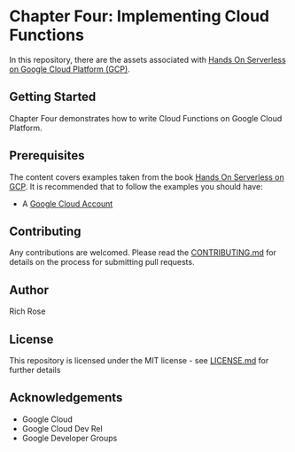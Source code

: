 # Chapter Four: Implementing Cloud Functions 

In this repository, there are the assets associated with [Hands On Serverless on Google Cloud Platform (GCP)](TBC).

## Getting Started

Chapter Four demonstrates how to write Cloud Functions on Google Cloud Platform.

## Prerequisites

The content covers examples taken from the book [Hands On Serverless on GCP](). It is recommended that to follow the examples you should have:

* A [Google Cloud Account](https://cloud.google.com)


## Contributing

Any contributions are welcomed. Please read the [CONTRIBUTING.md](TBC) for details on the process for submitting pull requests.

## Author

Rich Rose

## License

This repository is licensed under the MIT license - see [LICENSE.md](TBC) for further details

## Acknowledgements

* Google Cloud
* Google Cloud Dev Rel
* Google Developer Groups


